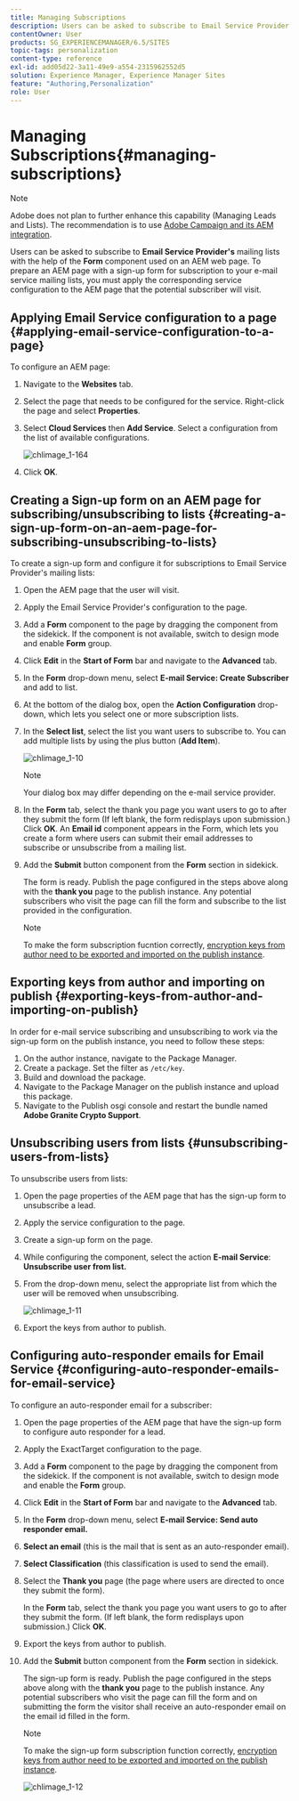 ```yaml
---
title: Managing Subscriptions
description: Users can be asked to subscribe to Email Service Provider's mailing lists with the help of the Form component used on an AEM web page. To prepare an AEM page with a sign-up form for subscription to your e-mail service mailing lists, you must apply the corresponding service configuration to the AEM page that the potential subscriber will visit.
contentOwner: User
products: SG_EXPERIENCEMANAGER/6.5/SITES
topic-tags: personalization
content-type: reference
exl-id: add05d22-3a11-49e9-a554-2315962552d5
solution: Experience Manager, Experience Manager Sites
feature: "Authoring,Personalization"
role: User
---
```

# Managing Subscriptions{#managing-subscriptions}

>[!NOTE]
>
>Adobe does not plan to further enhance this capability (Managing Leads and Lists).
>The recommendation is to use [Adobe Campaign and its AEM integration](/help/sites-administering/campaign.md).

Users can be asked to subscribe to **Email Service Provider's** mailing lists with the help of the **Form** component used on an AEM web page. To prepare an AEM page with a sign-up form for subscription to your e-mail service mailing lists, you must apply the corresponding service configuration to the AEM page that the potential subscriber will visit.

## Applying Email Service configuration to a page {#applying-email-service-configuration-to-a-page}

To configure an AEM page:

1. Navigate to the **Websites** tab.
1. Select the page that needs to be configured for the service. Right-click the page and select **Properties**.

1. Select **Cloud Services** then **Add Service**. Select a configuration from the list of available configurations.

   ![chlimage_1-164](assets/chlimage_1-164.png)

1. Click **OK**.

## Creating a Sign-up form on an AEM page for subscribing/unsubscribing to lists {#creating-a-sign-up-form-on-an-aem-page-for-subscribing-unsubscribing-to-lists}

To create a sign-up form and configure it for subscriptions to Email Service Provider's mailing lists:

1. Open the AEM page that the user will visit.
1. Apply the Email Service Provider's configuration to the page.

1. Add a **Form** component to the page by dragging the component from the sidekick. If the component is not available, switch to design mode and enable **Form** group.
1. Click **Edit** in the **Start of Form** bar and navigate to the **Advanced** tab.
1. In the **Form** drop-down menu, select **E-mail Service: Create Subscriber** and add to list.
1. At the bottom of the dialog box, open the **Action Configuration** drop-down, which lets you select one or more subscription lists.
1. In the **Select list**, select the list you want users to subscribe to. You can add multiple lists by using the plus button (**Add Item**).

   ![chlimage_1-10](assets/chlimage_1-10.jpeg)

   >[!NOTE]
   >
   >Your dialog box may differ depending on the e-mail service provider.

1. In the **Form** tab, select the thank you page you want users to go to after they submit the form (If left blank, the form redisplays upon submission.) Click **OK**. An **Email id** component appears in the Form, which lets you create a form where users can submit their email addresses to subscribe or unsubscribe from a mailing list.
1. Add the **Submit** button component from the **Form** section in sidekick.

   The form is ready. Publish the page configured in the steps above along with the **thank you** page to the publish instance. Any potential subscribers who visit the page can fill the form and subscribe to the list provided in the configuration.

   >[!NOTE]
   >
   >To make the form subscription fucntion correctly, [encryption keys from author need to be exported and imported on the publish instance](#exporting-keys-from-author-and-importing-on-publish).

## Exporting keys from author and importing on publish {#exporting-keys-from-author-and-importing-on-publish}

In order for e-mail service subscribing and unsubscribing to work via the sign-up form on the publish instance, you need to follow these steps:

1. On the author instance, navigate to the Package Manager.
1. Create a package. Set the filter as `/etc/key`.
1. Build and download the package.
1. Navigate to the Package Manager on the publish instance and upload this package.
1. Navigate to the Publish osgi console and restart the bundle named **Adobe Granite Crypto Support**.

## Unsubscribing users from lists {#unsubscribing-users-from-lists}

To unsubscribe users from lists:

1. Open the page properties of the AEM page that has the sign-up form to unsubscribe a lead.
1. Apply the service configuration to the page.
1. Create a sign-up form on the page.
1. While configuring the component, select the action **E-mail Service**: **Unsubscribe user from list.**
1. From the drop-down menu, select the appropriate list from which the user will be removed when unsubscribing.

   ![chlimage_1-11](assets/chlimage_1-11.jpeg)

1. Export the keys from author to publish.

## Configuring auto-responder emails for Email Service {#configuring-auto-responder-emails-for-email-service}

To configure an auto-responder email for a subscriber:

1. Open the page properties of the AEM page that have the sign-up form to configure auto responder for a lead.
1. Apply the ExactTarget configuration to the page.

1. Add a **Form** component to the page by dragging the component from the sidekick. If the component is not available, switch to design mode and enable the **Form** group.
1. Click **Edit** in the **Start of Form** bar and navigate to the **Advanced** tab.
1. In the **Form** drop-down menu, select **E-mail Service: Send auto responder email.**
1. **Select an email** (this is the mail that is sent as an auto-responder email).

1. **Select Classification** (this classification is used to send the email).
1. Select the **Thank you** page (the page where users are directed to once they submit the form).

   In the **Form** tab, select the thank you page you want users to go to after they submit the form. (If left blank, the form redisplays upon submission.) Click **OK**.

1. Export the keys from author to publish.
1. Add the **Submit** button component from the **Form** section in sidekick.

   The sign-up form is ready. Publish the page configured in the steps above along with the **thank you** page to the publish instance. Any potential subscribers who visit the page can fill the form and on submitting the form the visitor shall receive an auto-responder email on the email id filled in the form.

   >[!NOTE]
   >
   >To make the sign-up form subscription function correctly, [encryption keys from author need to be exported and imported on the publish instance](#exporting-keys-from-author-and-importing-on-publish).

   ![chlimage_1-12](assets/chlimage_1-12.jpeg)

